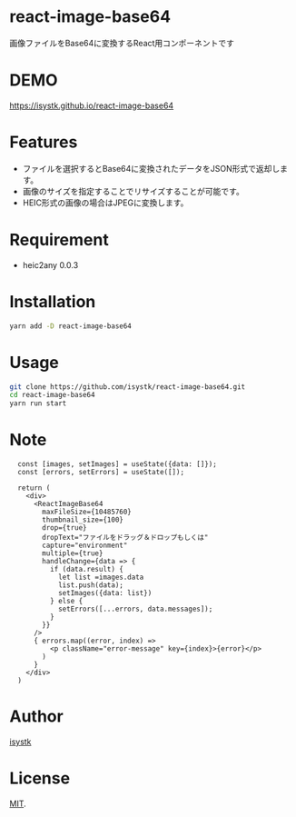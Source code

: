 # react-image-base64
 
画像ファイルをBase64に変換するReact用コンポーネントです
 
# DEMO
 
https://isystk.github.io/react-image-base64
 
# Features
 
- ファイルを選択するとBase64に変換されたデータをJSON形式で返却します。
- 画像のサイズを指定することでリサイズすることが可能です。
- HEIC形式の画像の場合はJPEGに変換します。
 
# Requirement
 
* heic2any 0.0.3
 
# Installation
 
```bash
yarn add -D react-image-base64
```
 
# Usage
 
```bash
git clone https://github.com/isystk/react-image-base64.git
cd react-image-base64
yarn run start
```
 
# Note

```
  const [images, setImages] = useState({data: []});
  const [errors, setErrors] = useState([]);

  return (
    <div>
      <ReactImageBase64
        maxFileSize={10485760}
        thumbnail_size={100}
        drop={true}
        dropText="ファイルをドラッグ＆ドロップもしくは"
        capture="environment"
        multiple={true}
        handleChange={data => {
          if (data.result) {
            let list =images.data
            list.push(data);
            setImages({data: list})
          } else {
            setErrors([...errors, data.messages]);
          }
        }}
      />
      { errors.map((error, index) => 
          <p className="error-message" key={index}>{error}</p>
        )
      }
    </div>
  )
```
 
# Author
 
[isystk](https://github.com/isystk)

# License
 
[MIT](https://en.wikipedia.org/wiki/MIT_License).
